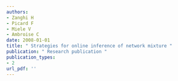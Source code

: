 ```yaml
---
authors: 
- Zanghi H 
- Picard F 
- Miele V 
- Ambroise C 
date: 2008-01-01
title: " Strategies for online inference of network mixture "
publication: " Research publication "
publication_types:
- 2
url_pdf: ''
---
```

